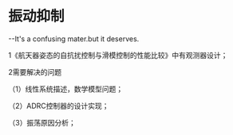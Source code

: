 # 振动抑制

--It's a confusing mater.but it deserves.

1《航天器姿态的自抗扰控制与滑模控制的性能比较》中有观测器设计；

2需要解决的问题

（1）线性系统描述，数学模型问题；

（2）ADRC控制器的设计实现；

（3）振荡原因分析；